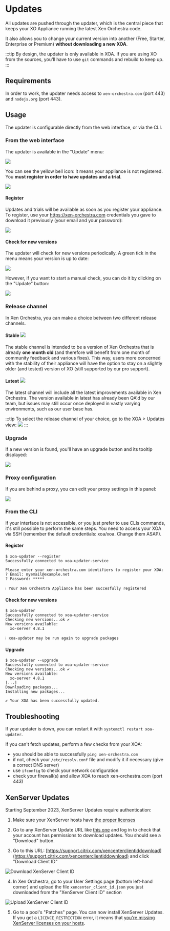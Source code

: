 # Updates

All updates are pushed through the updater, which is the central piece that keeps your XO Appliance running the latest Xen Orchestra code.

It also allows you to change your current version into another (Free, Starter, Enterprise or Premium) **without downloading a new XOA**.

:::tip
By design, the updater is only available in XOA. If you are using XO from the sources, you'll have to use `git` commands and rebuild to keep up.
:::

## Requirements

In order to work, the updater needs access to `xen-orchestra.com` (port 443) and `nodejs.org` (port 443).

## Usage

The updater is configurable directly from the web interface, or via the CLI.

### From the web interface

The updater is available in the "Update" menu:

![](../assets/xo5updatemenu.png)

You can see the yellow bell icon: it means your appliance is not registered. You **must register in order to have updates and a trial**.

![](../assets/xo5updatetooltip.png)

#### Register

Updates and trials will be available as soon as you register your appliance. To register, use your https://xen-orchestra.com credentials you gave to download it previously (your email and your password):

![](../assets/xo5register.png)

#### Check for new versions

The updater will check for new versions periodically. A green tick in the menu means your version is up to date:

![](../assets/xo5updatetooltipok.png)

However, if you want to start a manual check, you can do it by clicking on the "Update" button:

![](../assets/xo5updatebutton.png)

### Release channel

In Xen Orchestra, you can make a choice between two different release channels.

#### Stable ![](https://badgen.net/badge/channel/stable/green)

The stable channel is intended to be a version of Xen Orchestra that is already **one month old** (and therefore will benefit from one month of community feedback and various fixes). This way, users more concerned with the stability of their appliance will have the option to stay on a slightly older (and tested) version of XO (still supported by our pro support).

#### Latest ![](https://badgen.net/badge/channel/latest/yellow)

The latest channel will include all the latest improvements available in Xen Orchestra. The version available in latest has already been QA'd by our team, but issues may still occur once deployed in vastly varying environments, such as our user base has.

:::tip
To select the release channel of your choice, go to the XOA > Updates view:
![](../assets/release-channels.png)
:::

### Upgrade

If a new version is found, you'll have an upgrade button and its tooltip displayed:

![](../assets/xo5updatetooltipneedupdate.png)

### Proxy configuration

If you are behind a proxy, you can edit your proxy settings in this panel:

![](../assets/xo5proxysettings.png)

### From the CLI

If your interface is not accessible, or you just prefer to use CLIs commands, it's still possible to perform the same steps. You need to access your XOA via SSH (remember the default credentials: xoa/xoa. Change them ASAP).

#### Register

```console
$ xoa-updater --register
Successfully connected to xoa-updater-service

Please enter your xen-orchestra.com identifiers to register your XOA:
? Email: myemail@example.net
? Password: *****

ℹ Your Xen Orchestra Appliance has been succesfully registered
```

#### Check for new versions

```console
$ xoa-updater
Successfully connected to xoa-updater-service
Checking new versions...ok ✔
New versions available:
  xo-server 4.8.1

ℹ xoa-updater may be run again to upgrade packages
```

#### Upgrade

```console
$ xoa-updater --upgrade
Successfully connected to xoa-updater-service
Checking new versions...ok ✔
New versions available:
  xo-server 4.8.1
[...]
Downloading packages...
Installing new packages...

✔ Your XOA has been successfully updated.
```

## Troubleshooting

If your updater is down, you can restart it with `systemctl restart xoa-updater`.

If you can't fetch updates, perform a few checks from your XOA:

- you should be able to successfully `ping xen-orchestra.com`
- if not, check your `/etc/resolv.conf` file and modify it if necessary (give a correct DNS server)
- use `ifconfig` to check your network configuration
- check your firewall(s) and allow XOA to reach xen-orchestra.com (port 443)

## XenServer Updates

Starting September 2023, XenServer Updates require authentication:

1. Make sure your XenServer hosts have [the proper licenses](https://docs.xenserver.com/en-us/citrix-hypervisor/overview-licensing.html)

2. Go to any XenServer Update URL like [this one](https://support.citrix.com/article/CTX277443/hotfix-xs81e006-for-citrix-hypervisor-81) and log in to check that your account has permissions to download updates. You should see a "Download" button.

3. Go to this URL: [https://support.citrix.com/xencenterclientiddownload](https://support.citrix.com/xencenterclientiddownload) and click "Download Client ID"

![Download XenServer Client ID](../assets/xs-client-id-download.png)

4. In Xen Orchestra, go to your User Settings page (bottom left-hand corner) and upload the file `xencenter_client_id.json` you just downloaded from the "XenServer Client ID" section

![Upload XenServer Client ID](../assets/xs-client-id-upload.png)

5. Go to a pool's "Patches" page. You can now install XenServer Updates. If you get a `LICENCE_RESTRICTION` error, it means that [you're missing XenServer licenses on your hosts](https://docs.xenserver.com/en-us/citrix-hypervisor/overview-licensing.html).
